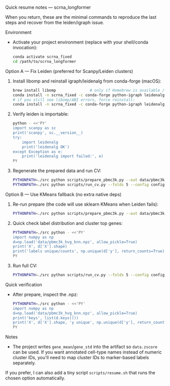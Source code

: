 Quick resume notes — scrna_longformer

When you return, these are the minimal commands to reproduce the last steps and recover from the leiden/igraph issue.

Environment
- Activate your project environment (replace with your shell/conda invocation):
  ```bash
  conda activate scrna_fixed
  cd /path/to/scrna_longformer
  ```

Option A — Fix Leiden (preferred for Scanpy/Leiden clusters)
1) Install libomp and reinstall igraph/leidenalg from conda-forge (macOS):
   ```bash
   brew install libomp               # only if Homebrew is available / needed
   conda install -n scrna_fixed -c conda-forge python-igraph leidenalg --yes
   # if you still see libomp/ABI errors, force reinstall:
   conda install -n scrna_fixed -c conda-forge python-igraph leidenalg libomp --force-reinstall --yes
   ```
2) Verify leiden is importable:
   ```bash
   python - <<'PY'
   import scanpy as sc
   print('scanpy', sc.__version__)
   try:
       import leidenalg
       print('leidenalg OK')
   except Exception as e:
       print('leidenalg import failed:', e)
   PY
   ```
3) Regenerate the prepared data and run CV:
   ```bash
   PYTHONPATH=./src python scripts/prepare_pbmc3k.py --out data/pbmc3k_hvg_knn.npz
   PYTHONPATH=./src python scripts/run_cv.py --folds 5 --config configs/exp_zscore.yaml
   ```

Option B — Use KMeans fallback (no extra native deps)
1) Re-run prepare (the code will use sklearn KMeans when Leiden fails):
   ```bash
   PYTHONPATH=./src python scripts/prepare_pbmc3k.py --out data/pbmc3k_hvg_knn.npz
   ```
2) Quick check label distribution and cluster top genes:
   ```bash
   PYTHONPATH=./src python - <<'PY'
   import numpy as np
   d=np.load('data/pbmc3k_hvg_knn.npz', allow_pickle=True)
   print('X', d['X'].shape)
   print('labels unique/counts', np.unique(d['y'], return_counts=True))
   PY
   ```
3) Run full CV:
   ```bash
   PYTHONPATH=./src python scripts/run_cv.py --folds 5 --config configs/exp_zscore.yaml
   ```

Quick verification
- After prepare, inspect the .npz:
  ```bash
  PYTHONPATH=./src python - <<'PY'
  import numpy as np
  d=np.load('data/pbmc3k_hvg_knn.npz', allow_pickle=True)
  print('keys', list(d.keys()))
  print('X', d['X'].shape, 'y unique', np.unique(d['y'], return_counts=True))
  PY
  ```

Notes
- The project writes `gene_mean`/`gene_std` into the artifact so `data.zscore` can be used. If you want annotated cell-type names instead of numeric cluster IDs, you'll need to map cluster IDs to marker-based labels separately.

If you prefer, I can also add a tiny script `scripts/resume.sh` that runs the chosen option automatically.
